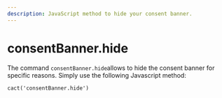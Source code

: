 ```yaml
---
description: JavaScript method to hide your consent banner.
---
```


# consentBanner.hide

The command `consentBanner.hide`allows to hide the consent banner for specific reasons. Simply use the following Javascript method:&#x20;

`cact('consentBanner.hide')`
